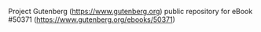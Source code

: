Project Gutenberg (https://www.gutenberg.org) public repository for
eBook #50371 (https://www.gutenberg.org/ebooks/50371)

